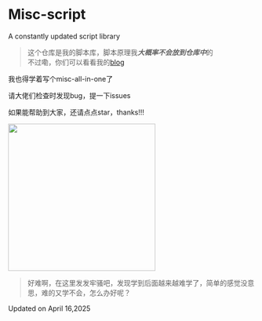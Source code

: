 # Misc-script
A constantly updated script library

> 这个仓库是我的脚本库，脚本原理我***大概率不会放到仓库中***的\
> 不过嘞，你们可以看看我的[blog](https://yo1o.top)

我也得学着写个misc-all-in-one了

请大佬们检查时发现bug，提一下issues

如果能帮助到大家，还请点点star，thanks!!!

<img src="https://github.com/user-attachments/assets/3f92102c-6a99-4690-bda8-f4f34c39e0b6" width="300px">

> 好难啊，在这里发发牢骚吧，发现学到后面越来越难学了，简单的感觉没意思，难的又学不会，怎么办好呢？


Updated on April 16,2025
